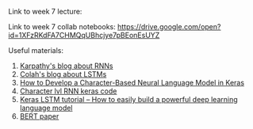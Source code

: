 Link to week 7 lecture: 

Link to week 7 collab notebooks: https://drive.google.com/open?id=1XFzRKdFA7CHMQqUBhcjye7pBEonEsUYZ

Useful materials:
1. [Karpathy's blog about RNNs](http://karpathy.github.io/2015/05/21/rnn-effectiveness/)
2. [Colah's blog about LSTMs](http://colah.github.io/posts/2015-08-Understanding-LSTMs/)
3. [How to Develop a Character-Based Neural Language Model in Keras](https://machinelearningmastery.com/develop-character-based-neural-language-model-keras/)
4. [Character lvl RNN keras code](https://github.com/JY-H/character-level-rnn/blob/master/src/character_level.py)
5. [Keras LSTM tutorial – How to easily build a powerful deep learning language model](https://adventuresinmachinelearning.com/keras-lstm-tutorial/)
6. [BERT paper](https://arxiv.org/pdf/1810.04805.pdf)

